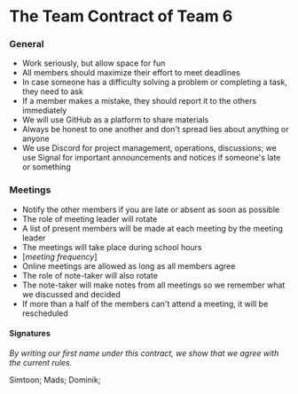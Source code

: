 # The **Team Contract** of Team 6

### General
- Work seriously, but allow space for fun
- All members should maximize their effort to meet deadlines
- In case someone has a difficulty solving a problem or completing a task, they need to ask
- If a member makes a mistake, they should report it to the others immediately
- We will use GitHub as a platform to share materials
- Always be honest to one another and don't spread lies about anything or anyone
- We use Discord for project management, operations, discussions; we use Signal for important announcements and notices if someone's late or something

### Meetings
- Notify the other members if you are late or absent as soon as possible
- The role of meeting leader will rotate
- A list of present members will be made at each meeting by the meeting leader
- The meetings will take place during school hours
- [_meeting frequency_]
- Online meetings are allowed as long as all members agree
- The role of note-taker will also rotate
- The note-taker will make notes from all meetings so we remember what we discussed and decided
- If more than a half of the members can't attend a meeting, it will be rescheduled

#### Signatures
_By writing our first name under this contract, we show that we agree with the current rules._

Simtoon; 
Mads;
Dominik;
